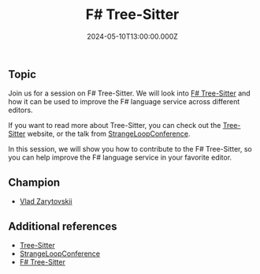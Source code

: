 ﻿---
title: "F# Tree-Sitter"
preview: "F# Tree-Sitter"
isDraft: true
date: 2024-05-10T13:00:00.000Z
slug: "2024/05/10"
champion: "Vlad Zarytovskii"
zoomLink: ""
zoomPasscode: "tree"
issueLink: ""
company: "Microsoft"
youtubeId: ""
---

## Topic

Join us for a session on F# Tree-Sitter. We will look into [F# Tree-Sitter](https://github.com/ionide/tree-sitter-fsharp) and how it can be used to improve the F# language service across different editors.

If you want to read more about Tree-Sitter, you can check out the [Tree-Sitter](https://tree-sitter.github.io/tree-sitter/) website, or the talk from [StrangeLoopConference](https://www.youtube.com/watch?v=Jes3bD6P0To&ab_channel=StrangeLoopConference).

In this session, we will show you how to contribute to the F# Tree-Sitter, so you can help improve the F# language service in your favorite editor.

## Champion

- [Vlad Zarytovskii](https://twitter.com/vzarytovskii)

## Additional references

- [Tree-Sitter](https://tree-sitter.github.io/tree-sitter/)
- [StrangeLoopConference](https://www.youtube.com/watch?v=Jes3bD6P0To&ab_channel=StrangeLoopConference)
- [F# Tree-Sitter](https://github.com/ionide/tree-sitter-fsharp)
